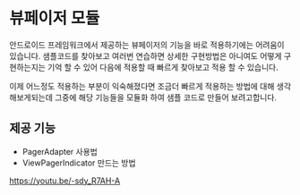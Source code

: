 # 뷰페이저 모듈

안드로이드 프레임워크에서 제공하는 뷰페이저의 기능을 바로 적용하기에는 어려움이 있습니다.
샘플코드를 찾아보고 여러번 연습하면 상세한 구현방법은 아니여도 어떻게 구현하는지는 기억 할 수
있어 다음에 적용할 때 빠르게 찾아보고 적용 할 수 있습니다. 

이제 어느정도 적용하는 부분이 익숙해졌다면 조금더 빠르게 적용하는 방법에 대해 생각해보게되는데
그중에 해당 기능들을 모듈화 하여 샘플 코드로 만들어 보려고합니다.

 
 ## 제공 기능
 - PagerAdapter 사용법
 - ViewPagerIndicator 만드는 방법
 
https://youtu.be/-sdy_R7AH-A

